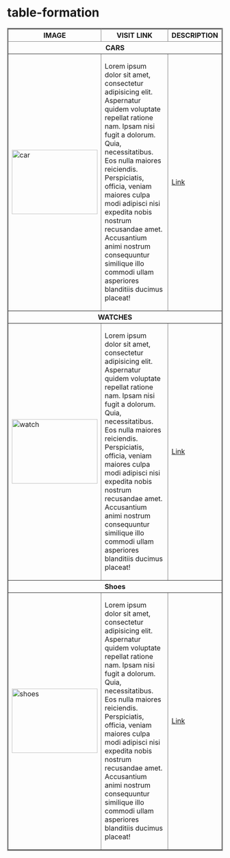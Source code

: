 # table-formation
<!--hosted link -->
<!--https://ajit7568.github.io/table-formation/ -->
<!DOCTYPE html>
<html lang="en">
<head>
    <meta charset="UTF-8" />
    <meta http-equiv="X-UA-Compatible" content="IE=edge" />
    <meta name="viewport" content="width=device-width, initial-scale=1.0" />
    <title>Table Formation</title>
</head>
<body oncontextmenu="return false;">
    <!-- Table for displaying images, links, and descriptions -->
    <table frame="box" rules="all" border="2" cellpadding="4" cellspacing="5">
        <!-- Table Header (First Row) -->
        <thead>
            <tr>
                <th>IMAGE</th>
                <th>VISIT LINK</th>
                <th>DESCRIPTION</th>
            </tr>
        </thead>
        <!-- Table Body (Data Rows) -->
        <tbody>
            <!-- Cars Section -->
            <tr>
                <th colspan="3">CARS</th>
            </tr>
            <tr>
                <!-- Image Column -->
                <td>
                    <img
                        width="200px"
                        height="150px"
                        src="https://vid.alarabiya.net/images/2023/04/12/2d220739-e6e3-4f4a-86f0-672691659959/2d220739-e6e3-4f4a-86f0-672691659959.jpg?crop=1:1&width=1000"
                        alt="car"
                    />
                </td>
                <!-- Description Column -->
                <td>
                    <p>
                        Lorem ipsum dolor sit amet, consectetur adipisicing elit.
                        Aspernatur quidem voluptate repellat ratione nam. Ipsam nisi fugit a
                        dolorum. Quia, necessitatibus. Eos nulla maiores reiciendis.
                        Perspiciatis, officia, veniam maiores culpa modi adipisci nisi expedita
                        nobis nostrum recusandae amet. Accusantium animi nostrum consequuntur
                        similique illo commodi ullam asperiores blanditiis ducimus placeat!
                    </p>
                </td>
                <!-- Visit Link Column -->
                <td>
                    <a href="https://vid.alarabiya.net/images/2023/04/12/2d220739-e6e3-4f4a-86f0-672691659959/2d220739-e6e3-4f4a-86f0-672691659959.jpg?crop=1:1&width=1000"
                        >Link</a
                    >
                </td>
            </tr>
            <!-- Watches Section -->
            <tr>
                <th colspan="3">WATCHES</th>
            </tr>
            <tr>
                <!-- Image Column -->
                <td>
                    <img
                        width="200px"
                        height="150px"
                        src="https://www.fashionbeans.com/wp-content/uploads/2016/11/expensivewatchestop1.jpg"
                        alt="watch"
                    />
                </td>
                <!-- Description Column -->
                <td>
                    <p>
                        Lorem ipsum dolor sit amet, consectetur adipisicing elit. Aspernatur
                        quidem voluptate repellat ratione nam. Ipsam nisi fugit a dolorum.
                        Quia, necessitatibus. Eos nulla maiores reiciendis. Perspiciatis,
                        officia, veniam maiores culpa modi adipisci nisi expedita nobis
                        nostrum recusandae amet. Accusantium animi nostrum consequuntur
                        similique illo commodi ullam asperiores blanditiis ducimus placeat!
                    </p>
                </td>
                <!-- Visit Link Column -->
                <td>
                    <a href="https://www.fashionbeans.com/wp-content/uploads/2016/11/expensivewatchestop1.jpg"
                        >Link</a
                    >
                </td>
            </tr>
            <!-- Shoes Section -->
            <tr>
                <th colspan="3">Shoes</th>
            </tr>
            <tr>
                <!-- Image Column -->
                <td>
                    <img
                        width="200px"
                        height="150px"
                        src="https://www.inventiva.co.in/wp-content/uploads/2022/03/Top-35-Most-Expensive-Shoes-For-Men-Best-Luxury-Brands.jpg"
                        alt="shoes"
                    />
                </td>
                <!-- Description Column -->
                <td>
                    <p>
                        Lorem ipsum dolor sit amet, consectetur adipisicing elit. Aspernatur
                        quidem voluptate repellat ratione nam. Ipsam nisi fugit a dolorum.
                        Quia, necessitatibus. Eos nulla maiores reiciendis. Perspiciatis,
                        officia, veniam maiores culpa modi adipisci nisi expedita nobis
                        nostrum recusandae amet. Accusantium animi nostrum consequuntur
                        similique illo commodi ullam asperiores blanditiis ducimus placeat!
                    </p>
                </td>
                <!-- Visit Link Column -->
                <td>
                    <a href="https://www.pinkvilla.com/images/2023-02/1676613650_screenshot_20230217-112813_instagram.jpg"
                        >Link</a
                    >
                </td>
            </tr>
        </tbody>
    </table>
</body>
</html>
<!-- I have added comments to the HTML code to explain the purpose of each section and the role of different elements within the table, such as table header, data rows, and columns for images, links, and descriptions. This should help you understand the structure and content of the table formation.-->
